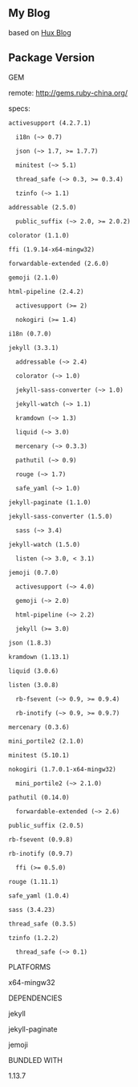## My Blog

based on [Hux Blog](https://github.com/Huxpro/huxpro.github.io)

## Package Version

GEM

  remote: http://gems.ruby-china.org/

  specs:

    activesupport (4.2.7.1)

      i18n (~> 0.7)

      json (~> 1.7, >= 1.7.7)

      minitest (~> 5.1)

      thread_safe (~> 0.3, >= 0.3.4)

      tzinfo (~> 1.1)

    addressable (2.5.0)

      public_suffix (~> 2.0, >= 2.0.2)

    colorator (1.1.0)

    ffi (1.9.14-x64-mingw32)

    forwardable-extended (2.6.0)

    gemoji (2.1.0)

    html-pipeline (2.4.2)

      activesupport (>= 2)

      nokogiri (>= 1.4)
      
    i18n (0.7.0)

    jekyll (3.3.1)

      addressable (~> 2.4)

      colorator (~> 1.0)

      jekyll-sass-converter (~> 1.0)

      jekyll-watch (~> 1.1)

      kramdown (~> 1.3)

      liquid (~> 3.0)

      mercenary (~> 0.3.3)

      pathutil (~> 0.9)

      rouge (~> 1.7)

      safe_yaml (~> 1.0)

    jekyll-paginate (1.1.0)

    jekyll-sass-converter (1.5.0)

      sass (~> 3.4)

    jekyll-watch (1.5.0)

      listen (~> 3.0, < 3.1)

    jemoji (0.7.0)

      activesupport (~> 4.0)

      gemoji (~> 2.0)

      html-pipeline (~> 2.2)

      jekyll (>= 3.0)

    json (1.8.3)

    kramdown (1.13.1)

    liquid (3.0.6)

    listen (3.0.8)

      rb-fsevent (~> 0.9, >= 0.9.4)

      rb-inotify (~> 0.9, >= 0.9.7)

    mercenary (0.3.6)

    mini_portile2 (2.1.0)

    minitest (5.10.1)

    nokogiri (1.7.0.1-x64-mingw32)

      mini_portile2 (~> 2.1.0)

    pathutil (0.14.0)

      forwardable-extended (~> 2.6)

    public_suffix (2.0.5)

    rb-fsevent (0.9.8)

    rb-inotify (0.9.7)

      ffi (>= 0.5.0)

    rouge (1.11.1)

    safe_yaml (1.0.4)

    sass (3.4.23)

    thread_safe (0.3.5)

    tzinfo (1.2.2)

      thread_safe (~> 0.1)


PLATFORMS

  x64-mingw32


DEPENDENCIES

  jekyll

  jekyll-paginate

  jemoji


BUNDLED WITH

   1.13.7